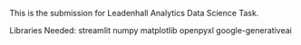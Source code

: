 This is the submission for Leadenhall Analytics Data Science Task.

Libraries Needed:
streamlit
numpy
matplotlib
openpyxl
google-generativeai
